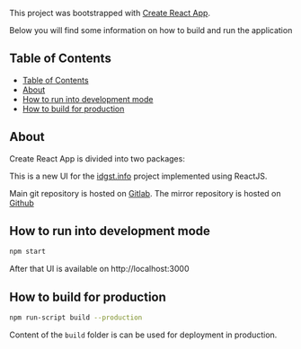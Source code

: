 This project was bootstrapped with [Create React App](https://github.com/facebookincubator/create-react-app).

Below you will find some information on how to build and run the application

## Table of Contents

<!-- TOC -->

- [Table of Contents](#table-of-contents)
- [About](#about)
- [How to run into development mode](#how-to-run-into-development-mode)
- [How to build for production](#how-to-build-for-production)

<!-- /TOC -->

## About

Create React App is divided into two packages:

This is a new UI for the [idgst.info](idgst.info) project implemented using ReactJS.

Main git repository is hosted on [Gitlab](https://gitlab.com/idgst/idgst-archive-ui).
The mirror repository is hosted on [Github](https://github.com/idgst/idgst-ui)

## How to run into development mode

```bash
npm start
```

After that UI is available on http://localhost:3000

## How to build for production

```bash
npm run-script build --production
```

Content of the `build` folder is can be used for deployment in production.